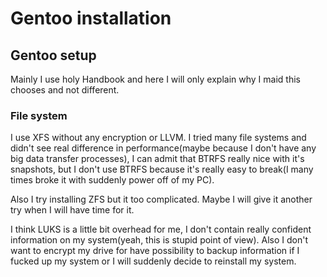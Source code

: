 # Gentoo installation 

## Gentoo setup

Mainly I use holy Handbook and here I will only explain why I maid this chooses and not different. 

### File system 

I use XFS without any encryption or LLVM. I tried many file systems and didn't see real difference in performance(maybe because I don't have any big data transfer processes), I can admit that BTRFS really nice with it's snapshots, but I don't use BTRFS because it's really easy to break(I many times broke it with suddenly power off of my PC).

Also I try installing ZFS but it too complicated. Maybe I will give it another try when I will have time for it. 

I think LUKS is a little bit overhead for me, I don't contain really confident information on my system(yeah, this is stupid point of view). Also I don't want to encrypt my drive for have possibility to backup information if I fucked up my system or I will suddenly decide to reinstall my system.

### 